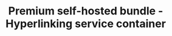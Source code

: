 ---
layout: default
title: Premium self-hosted bundle - Hyperlinking service container
title_nav: Hyperlinking service
description: How-to deploy the Hyperlinking service from the self-hosted bundle as a docker image.
---